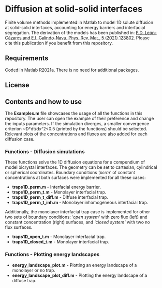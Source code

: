 # Diffusion at solid-solid interfaces
Finite volume methods implemented in Matlab to model 1D solute diffusion at solid-solid interfaces, accounting for energy barriers and interfacial segregation. The derivation of the models has been published in: [F.D. León-Cázares and E.I. Galindo-Nava. Phys. Rev. Mat., 5 (2021) 123802](https://journals.aps.org/prmaterials/abstract/10.1103/PhysRevMaterials.5.123802). Please cite this publication if you benefit from this repository.

## Requirements
Coded in Matlab R2021a. There is no need for additional packages.

## License

## Contents and how to use

The **Examples.m** file showcases the usage of all the functions in this repository. The user can open the example of their preference and change the inputs parameters. If the simulation diverges, a smaller convergence criterion ~D\*dt/dx^2<0.5 (printed by the functions) should be selected. Relevant plots of the concentrations and fluxes are also added for each diffusion case.

### Functions - Diffusion simulations 

These functions solve the 1D diffusion equations for a compendium of model bicrystal interfaces. The geometry can be set to cartesian, cylindrical or spherical coordinates. Boundary conditions *'perm'* of constant concentrations at both surfaces were implemented for all these cases:

- **traps1D_perm.m** - Interfacial energy barrier.
- **traps1D_perm_t.m** - Monolayer interfacial trap.
- **traps1D_perm_t_diff.m** - Diffuse interfacial trap.
- **traps1D_perm_t_inh.m** - Monolayer inhomogeneous interfacial trap.

Additionally, the monolayer interfacial trap case is implemented for other two sets of boundary conditions: *'open system'* with zero flux (left) and constant concentration (right) surfaces, and *'closed system'* with two no flux surfaces.

- **traps1D_open_t.m** - Monolayer interfacial trap.
- **traps1D_closed_t.m** - Monolayer interfacial trap.

### Functions - Plotting energy landscapes 

- **energy_landscape_plot.m** - Plotting an energy landscape of a monolayer or no trap.
- **energy_landscape_plot_diff.m** - Plotting the energy landscape of a diffuse trap.
